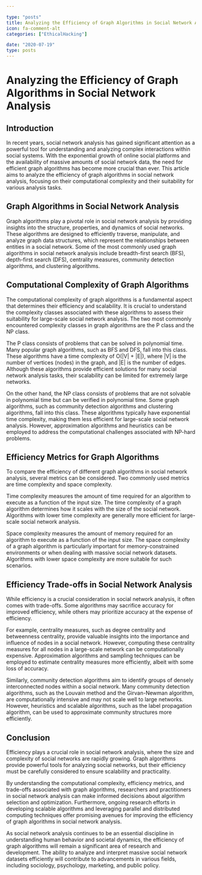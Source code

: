 ```yaml
---

type: "posts"
title: Analyzing the Efficiency of Graph Algorithms in Social Network Analysis
icon: fa-comment-alt
categories: ["EthicalHacking"]

date: "2020-07-19"
type: posts
---
```





# Analyzing the Efficiency of Graph Algorithms in Social Network Analysis

## Introduction

In recent years, social network analysis has gained significant attention as a powerful tool for understanding and analyzing complex interactions within social systems. With the exponential growth of online social platforms and the availability of massive amounts of social network data, the need for efficient graph algorithms has become more crucial than ever. This article aims to analyze the efficiency of graph algorithms in social network analysis, focusing on their computational complexity and their suitability for various analysis tasks.

## Graph Algorithms in Social Network Analysis

Graph algorithms play a pivotal role in social network analysis by providing insights into the structure, properties, and dynamics of social networks. These algorithms are designed to efficiently traverse, manipulate, and analyze graph data structures, which represent the relationships between entities in a social network. Some of the most commonly used graph algorithms in social network analysis include breadth-first search (BFS), depth-first search (DFS), centrality measures, community detection algorithms, and clustering algorithms.

## Computational Complexity of Graph Algorithms

The computational complexity of graph algorithms is a fundamental aspect that determines their efficiency and scalability. It is crucial to understand the complexity classes associated with these algorithms to assess their suitability for large-scale social network analysis. The two most commonly encountered complexity classes in graph algorithms are the P class and the NP class.

The P class consists of problems that can be solved in polynomial time. Many popular graph algorithms, such as BFS and DFS, fall into this class. These algorithms have a time complexity of O(|V| + |E|), where |V| is the number of vertices (nodes) in the graph, and |E| is the number of edges. Although these algorithms provide efficient solutions for many social network analysis tasks, their scalability can be limited for extremely large networks.

On the other hand, the NP class consists of problems that are not solvable in polynomial time but can be verified in polynomial time. Some graph algorithms, such as community detection algorithms and clustering algorithms, fall into this class. These algorithms typically have exponential time complexity, making them less efficient for large-scale social network analysis. However, approximation algorithms and heuristics can be employed to address the computational challenges associated with NP-hard problems.

## Efficiency Metrics for Graph Algorithms

To compare the efficiency of different graph algorithms in social network analysis, several metrics can be considered. Two commonly used metrics are time complexity and space complexity.

Time complexity measures the amount of time required for an algorithm to execute as a function of the input size. The time complexity of a graph algorithm determines how it scales with the size of the social network. Algorithms with lower time complexity are generally more efficient for large-scale social network analysis.

Space complexity measures the amount of memory required for an algorithm to execute as a function of the input size. The space complexity of a graph algorithm is particularly important for memory-constrained environments or when dealing with massive social network datasets. Algorithms with lower space complexity are more suitable for such scenarios.

## Efficiency Trade-offs in Social Network Analysis

While efficiency is a crucial consideration in social network analysis, it often comes with trade-offs. Some algorithms may sacrifice accuracy for improved efficiency, while others may prioritize accuracy at the expense of efficiency.

For example, centrality measures, such as degree centrality and betweenness centrality, provide valuable insights into the importance and influence of nodes in a social network. However, computing these centrality measures for all nodes in a large-scale network can be computationally expensive. Approximation algorithms and sampling techniques can be employed to estimate centrality measures more efficiently, albeit with some loss of accuracy.

Similarly, community detection algorithms aim to identify groups of densely interconnected nodes within a social network. Many community detection algorithms, such as the Louvain method and the Girvan-Newman algorithm, are computationally intensive and may not scale well to large networks. However, heuristics and scalable algorithms, such as the label propagation algorithm, can be used to approximate community structures more efficiently.

## Conclusion

Efficiency plays a crucial role in social network analysis, where the size and complexity of social networks are rapidly growing. Graph algorithms provide powerful tools for analyzing social networks, but their efficiency must be carefully considered to ensure scalability and practicality.

By understanding the computational complexity, efficiency metrics, and trade-offs associated with graph algorithms, researchers and practitioners in social network analysis can make informed decisions about algorithm selection and optimization. Furthermore, ongoing research efforts in developing scalable algorithms and leveraging parallel and distributed computing techniques offer promising avenues for improving the efficiency of graph algorithms in social network analysis.

As social network analysis continues to be an essential discipline in understanding human behavior and societal dynamics, the efficiency of graph algorithms will remain a significant area of research and development. The ability to analyze and interpret massive social network datasets efficiently will contribute to advancements in various fields, including sociology, psychology, marketing, and public policy.